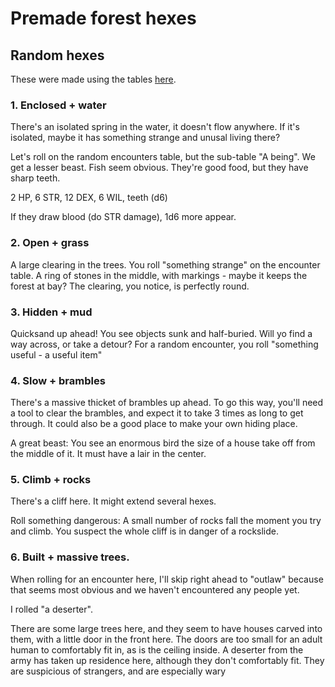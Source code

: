 # Premade forest hexes 

## Random hexes
These were made using the tables [here](./travel_procedures.md).

### 1.  Enclosed + water

There's an isolated spring in the water, it doesn't flow anywhere. If it's isolated, maybe it has something strange and unusal living there?

Let's roll on the random encounters table, but the sub-table "A being". We get a lesser beast. Fish seem obvious. They're good food, but they have sharp teeth.

2 HP, 6 STR, 12 DEX, 6 WIL, teeth (d6)

If they draw blood (do STR damage), 1d6 more appear.

### 2. Open + grass 

A large clearing in the trees. You roll "something strange" on the encounter table. A ring of stones in the middle, with markings - maybe it keeps the forest at bay? The clearing, you notice, is perfectly round.

### 3.  Hidden + mud 

Quicksand up ahead! You see objects sunk and half-buried. Will yo find a way across, or take a detour?  For a random encounter, you roll "something useful - a useful item" 

### 4. Slow + brambles 

There's a massive thicket of brambles up ahead. To go this way, you'll need a tool to clear the brambles, and expect it to take 3 times as long to get through. It could also be a good place to make your own hiding place.

A great beast: You see an enormous bird the size of a house take off from the middle of it.  It must have a lair in the center. 

### 5. Climb + rocks 

There's a cliff here. It might extend several hexes. 

Roll something dangerous: A small number of rocks fall the moment you try and climb. You suspect the whole cliff is in danger of a rockslide. 

### 6. Built + massive trees.

When rolling for an encounter here, I'll skip right ahead to "outlaw" because that seems most obvious and we haven't encountered any people yet.

I rolled "a deserter". 

There are some large trees here, and they seem to have houses carved into them, with a little door in the front here. The doors are too small for an adult human to comfortably fit in, as is the ceiling inside. A deserter from the army has taken up residence here, although they don't comfortably fit. They are suspicious of strangers, and are especially wary 